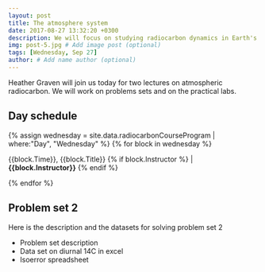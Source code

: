 ```yaml
---
layout: post
title: The atmosphere system
date: 2017-08-27 13:32:20 +0300
description: We will focus on studying radiocarbon dynamics in Earth's atmosphere
img: post-5.jpg # Add image post (optional)
tags: [Wednesday, Sep 27]
author: # Add name author (optional)
---
```


Heather Graven will join us today for two lectures on atmospheric radiocarbon. We will work on problems sets and on the practical labs. 

## Day schedule

{% assign wednesday = site.data.radiocarbonCourseProgram | where:"Day", "Wednesday" %}
{% for block in wednesday %}
<p>{{block.Time}}, {{block.Title}} {% if block.Instructor %} | <b>{{block.Instructor}}</b> {% endif %} </p>
{% endfor %}

## Problem set 2
Here is the description and the datasets for solving problem set 2
* Problem set description <a href="{{ site.baseurl }}/problemSet2/Problems_2.pdf"> <i class="fa fa-file" aria-hidden="true"></i></a>
* Data set on diurnal 14C in excel <a href="{{ site.baseurl }}/problemSet2/Diurnal_14C_short_course.xls"> <i class="fa fa-file-excel-o" aria-hidden="true"></i></a>
* Isoerror spreadsheet <a href="{{ site.baseurl }}/problemSet2/isoerror_spreadsheet.xls"> <i class="fa fa-file-excel-o" aria-hidden="true"></i></a>

